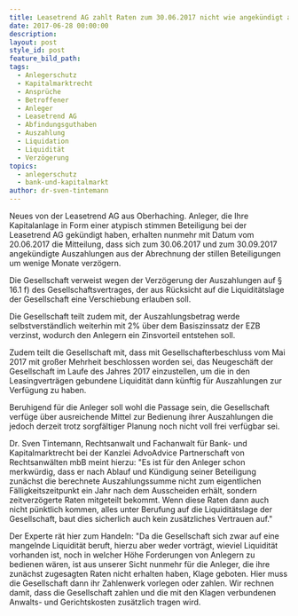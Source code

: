 ```yaml
---
title: Leasetrend AG zahlt Raten zum 30.06.2017 nicht wie angekündigt aus.
date: 2017-06-28 00:00:00
description:
layout: post
style_id: post
feature_bild_path:
tags:
  - Anlegerschutz
  - Kapitalmarktrecht
  - Ansprüche
  - Betroffener
  - Anleger
  - Leasetrend AG
  - Abfindungsguthaben
  - Auszahlung
  - Liquidation
  - Liquidität
  - Verzögerung
topics:
  - anlegerschutz
  - bank-und-kapitalmarkt
author: dr-sven-tintemann
---
```



Neues von der Leasetrend AG aus Oberhaching. Anleger, die Ihre Kapitalanlage in Form einer atypisch stimmen Beteiligung bei der Leasetrend AG gekündigt haben, erhalten nunmehr mit Datum vom 20.06.2017 die Mitteilung, dass sich zum 30.06.2017 und zum 30.09.2017 angekündigte Auszahlungen aus der Abrechnung der stillen Beteiligungen um wenige Monate verzögern.

Die Gesellschaft verweist wegen der Verzögerung der Auszahlungen auf § 16.1 f) des Gesellschaftsvertrages, der aus Rücksicht auf die Liquiditätslage der Gesellschaft eine Verschiebung erlauben soll.

Die Gesellschaft teilt zudem mit, der Auszahlungsbetrag werde selbstverständlich weiterhin mit 2% über dem Basiszinssatz der EZB verzinst, wodurch den Anlegern ein Zinsvorteil entstehen soll.

Zudem teilt die Gesellschaft mit, dass mit Gesellschafterbeschluss vom Mai 2017 mit großer Mehrheit beschlossen worden sei, das Neugeschäft der Gesellschaft im Laufe des Jahres 2017 einzustellen, um die in den Leasingverträgen gebundene Liquidität dann künftig für Auszahlungen zur Verfügung zu haben.

Beruhigend für die Anleger soll wohl die Passage sein, die Gesellschaft verfüge über ausreichende Mittel zur Bedienung ihrer Auszahlungen die jedoch derzeit trotz sorgfältiger Planung noch nicht voll frei verfügbar sei.

Dr. Sven Tintemann, Rechtsanwalt und Fachanwalt für Bank- und Kapitalmarktrecht bei der Kanzlei AdvoAdvice Partnerschaft von Rechtsanwälten mbB meint hierzu: "Es ist für den Anleger schon merkwürdig, dass er nach Ablauf und Kündigung seiner Beteiligung zunächst die berechnete Auszahlungssumme nicht zum eigentlichen Fälligkeitszeitpunkt ein Jahr nach dem Ausscheiden erhält, sondern zeitverzögerte Raten mitgeteilt bekommt. Wenn diese Raten dann auch nicht pünktlich kommen, alles unter Berufung auf die Liquiditätslage der Gesellschaft, baut dies sicherlich auch kein zusätzliches Vertrauen auf."

Der Experte rät hier zum Handeln: "Da die Gesellschaft sich zwar auf eine mangelnde Liquidität beruft, hierzu aber weder vorträgt, wieviel Liquidität vorhanden ist, noch in welcher Höhe Forderungen von Anlegern zu bedienen wären, ist aus unserer Sicht nunmehr für die Anleger, die ihre zunächst zugesagten Raten nicht erhalten haben, Klage geboten. Hier muss die Gesellschaft dann ihr Zahlenwerk vorlegen oder zahlen. Wir rechnen damit, dass die Gesellschaft zahlen und die mit den Klagen verbundenen Anwalts- und Gerichtskosten zusätzlich tragen wird.